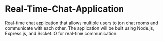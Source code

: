# Real-Time-Chat-Application
Real-time chat application that allows multiple users to join chat rooms and communicate with each other. The application will be built using Node.js, Express.js, and Socket.IO for real-time communication.
